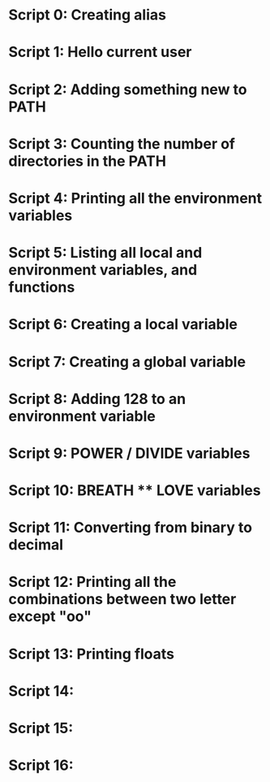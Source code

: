 # Script 0: Creating alias 
# Script 1: Hello current user
# Script 2: Adding something new to PATH
# Script 3: Counting the number of directories in the PATH
# Script 4: Printing all the environment variables
# Script 5: Listing all local and environment variables, and functions
# Script 6: Creating a local variable
# Script 7: Creating a global variable
# Script 8: Adding 128 to an environment variable
# Script 9: POWER / DIVIDE variables
# Script 10: BREATH ** LOVE variables
# Script 11: Converting from binary to decimal
# Script 12: Printing all the combinations between two letter except "oo"
# Script 13: Printing floats 
# Script 14: 
# Script 15: 
# Script 16:  
